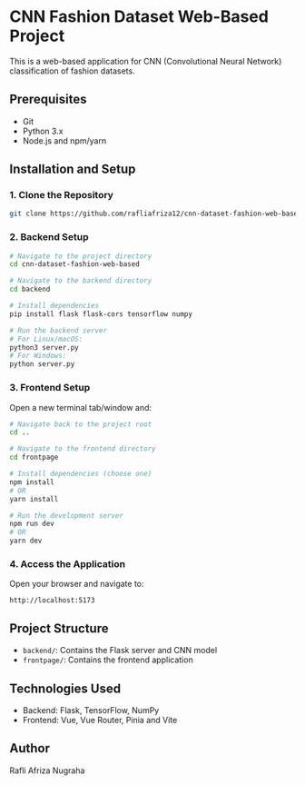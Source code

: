 # CNN Fashion Dataset Web-Based Project

This is a web-based application for CNN (Convolutional Neural Network) classification of fashion datasets.

## Prerequisites

- Git
- Python 3.x
- Node.js and npm/yarn

## Installation and Setup

### 1. Clone the Repository

```bash
git clone https://github.com/rafliafriza12/cnn-dataset-fashion-web-based.git
```

### 2. Backend Setup

```bash
# Navigate to the project directory
cd cnn-dataset-fashion-web-based

# Navigate to the backend directory
cd backend

# Install dependencies
pip install flask flask-cors tensorflow numpy

# Run the backend server
# For Linux/macOS:
python3 server.py
# For Windows:
python server.py
```

### 3. Frontend Setup

Open a new terminal tab/window and:

```bash
# Navigate back to the project root
cd ..

# Navigate to the frontend directory
cd frontpage

# Install dependencies (choose one)
npm install
# OR
yarn install

# Run the development server
npm run dev
# OR
yarn dev
```

### 4. Access the Application

Open your browser and navigate to:

```
http://localhost:5173
```

## Project Structure

- `backend/`: Contains the Flask server and CNN model
- `frontpage/`: Contains the frontend application

## Technologies Used

- Backend: Flask, TensorFlow, NumPy
- Frontend: Vue, Vue Router, Pinia and Vite


## Author

Rafli Afriza Nugraha
